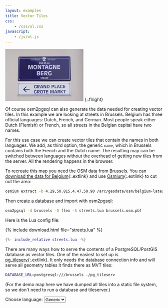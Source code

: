 ```yaml
---
layout: examples
title: Vector Tiles
css:
    - /css/ol.css
javascript:
    - /js/ol.js
---
```


<a href="https://en.wikipedia.org/wiki/File:Brussels_signs.jpg"><img alt="Street sign in Brussels: Rue de la Montagne - Bergstraat" class="withborder" src="Brussels_signs.jpg" width="250" height="167"/></a>
{:.flright}

Of course osm2pgsql can also generate the data needed for creating vector
tiles. In this example we are looking at streets in Brussels. Belgium has
three official languages: Dutch, French, and German. Most people speak either
Dutch (Flemish) or French, so all streets in the Belgian capital have two
names.

For this use case we can create vector tiles that contain the names in both
languages. We add, as third option, the generic `name`, which in Brussels
contains both the French and the Dutch name. The resulting map can be switched
between languages without the overhead of getting new tiles from the server.
All the rendering happens in the browser.

To recreate this map you need the OSM data from Brussels. You can [download the
data for Belgium](https://download.geofabrik.de/europe/belgium.html){:.extlink}
and use [Osmium](https://osmcode.org/osmium-tool/){:.extlink} to cut out the
area:

```sh
osmium extract -b 4.29,50.815,4.47,50.90 /arc/geodata/osm/belgium-latest.osm.pbf -o brussels.osm.pbf
```

Then [create a database](/doc/manual.html#preparing-the-database) and import
with osm2pgsql:

```sh
osm2pgsql -d brussels -O flex -S streets.lua brussels.osm.pbf
```

Here is the Lua config file:

{% include download.html file="streets.lua" %}

```lua
{%- include_relative streets.lua -%}
```

There are many ways how to serve the contents of a PostgreSQL/PostGIS database
as vector tiles. One of the easiest to set up is
[pg_tileserv](https://github.com/CrunchyData/pg_tileserv){:.extlink}. It
only needs the database connection info and will serve all geometry tables
it finds there as MVT tiles:

```sh
DATABASE_URL=postgresql:///brussels ./pg_tileserv
```

(For the demo map here we have dumped all tiles into a static file system, so
we don't need to run a database and tileserver.)

<label for="language">Choose language: </label>
<select name="language" id="language" onchange="lang_change()">
    <option value="generic">Generic</option>
    <option value="fr">French</option>
    <option value="nl">Dutch</option>
</select>

<div id="map" class="map"></div>
<script>

var current_lang = 'generic';

function lang_name() {
    if (current_lang == 'generic') {
        return 'name';
    }
    return 'name_' + current_lang;
}

var style_casing = new ol.style.Style({
    stroke: new ol.style.Stroke({
        color: 'black',
        width: 10,
    }),
    zIndex: 1,
});

var style_core = new ol.style.Style({
    stroke: new ol.style.Stroke({
        color: 'white',
        width: 9,
    }),
    zIndex: 2,
});

var style_text = new ol.style.Style({
    text: new ol.style.Text({
        font: '8px "sans-serif"',
        placement: 'line',
        offsetY: 0.5,
        fill: new ol.style.Fill({
            color: '#4040a0',
        }),
    }),
});

var layer =
    new ol.layer.VectorTile({
        declutter: true,
        source: new ol.source.VectorTile({
            attributions: ol.source.OSM.ATTRIBUTION,
            format: new ol.format.MVT(),
            url: 'tiles/{z}/{x}/{y}.pbf',
        }),
        style: function (feature) {
            style_text.getText().setText(feature.get(lang_name()));
            return [style_casing, style_core, style_text];
        },
    })

function lang_change() {
    current_lang = document.getElementById('language').value;
    layer.changed();
}

var map = new ol.Map({
    layers: [ layer ],
    target: 'map',
    view: new ol.View({
        minZoom: 16,
        maxZoom: 18,
        center: ol.proj.fromLonLat([4.39, 50.8477]),
        zoom: 16,
        extent: ol.proj.transformExtent([4.295, 50.82, 4.465, 50.89], 'EPSG:4326', 'EPSG:3857'),
    }),
});
</script>
